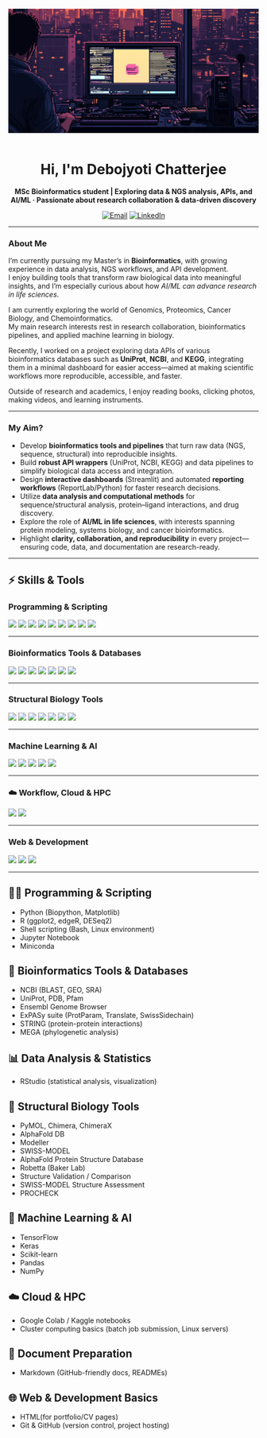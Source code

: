 <!-- Profile README for @biomaverick -->

<div align="center" style="overflow:hidden;">

<img src="assets/Untitled_design.png" 
alt="Bioinformatics Banner" width="100%"
 height="250" style="object-fit: cover;"/>

</div>

<div align="center">

# Hi, I'm Debojyoti Chatterjee   
**MSc Bioinformatics student | Exploring data & NGS analysis, APIs, and AI/ML · Passionate about research collaboration & data-driven discovery**

[![Email](https://img.shields.io/badge/Email-cdebojyoti.research%40gmail.com-red?style=flat&logo=gmail)](mailto:cdebojyoti.research@gmail.com)  [![LinkedIn](https://img.shields.io/badge/LinkedIn-Debojyoti%20Chatterjee-blue?style=flat&logo=linkedin)](https://www.linkedin.com/in/debojyoti-chatterjee-bioinfo) 

</div>

---

### About Me  

I’m currently pursuing my Master’s in **Bioinformatics**, with growing experience in data analysis, NGS workflows, and API development.  
I enjoy building tools that transform raw biological data into meaningful insights, and I’m especially curious about how *AI/ML can advance research in life sciences*.  

I am currently exploring the world of Genomics, Proteomics, Cancer Biology, and Chemoinformatics.  
My main research interests rest in research collaboration, bioinformatics pipelines, and applied machine learning in biology.  

Recently, I worked on a project exploring data APIs of various bioinformatics databases such as **UniProt**, **NCBI**, and **KEGG**, integrating them in a minimal dashboard for easier access—aimed at making scientific workflows more reproducible, accessible, and faster.  

Outside of research and academics, I enjoy reading books, clicking photos, making videos, and learning instruments.  

---

### My Aim?
- Develop **bioinformatics tools and pipelines** that turn raw data (NGS, sequence, structural) into reproducible insights.  
- Build **robust API wrappers** (UniProt, NCBI, KEGG) and data pipelines to simplify biological data access and integration.  
- Design **interactive dashboards** (Streamlit) and automated **reporting workflows** (ReportLab/Python) for faster research decisions.  
- Utilize **data analysis and computational methods** for sequence/structural analysis, protein–ligand interactions, and drug discovery.  
- Explore the role of **AI/ML in life sciences**, with interests spanning protein modeling, systems biology, and cancer bioinformatics.  
- Highlight **clarity, collaboration, and reproducibility** in every project—ensuring code, data, and documentation are research-ready.  

---

## ⚡ Skills & Tools  

### Programming & Scripting
<p align="left">
  <img src="https://img.shields.io/badge/Python-3776AB?logo=python&logoColor=white" />
  <img src="https://img.shields.io/badge/R-276DC3?logo=r&logoColor=white" />
  <img src="https://img.shields.io/badge/Linux-FCC624?logo=linux&logoColor=black" />
  <img src="https://img.shields.io/badge/Bash-4EAA25?logo=gnu-bash&logoColor=white" />
  <img src="https://img.shields.io/badge/Conda-44A833?logo=anaconda&logoColor=white" />
  <img src="https://img.shields.io/badge/Miniconda-44A833?logo=anaconda&logoColor=white" />
  <img src="https://img.shields.io/badge/Jupyter-F37626?logo=jupyter&logoColor=white" />
  <img src="https://img.shields.io/badge/VS%20Code-007ACC?logo=visual-studio-code&logoColor=white" />
  <img src="https://img.shields.io/badge/Markdown-000000?logo=markdown&logoColor=white" />
</p>

---

### Bioinformatics Tools & Databases
<p align="left">
  <img src="https://img.shields.io/badge/NCBI-008080?logoColor=white" />
  <img src="https://img.shields.io/badge/UniProt-00457C?logoColor=white" />
  <img src="https://img.shields.io/badge/PDB-2C2D72?logoColor=white" />
  <img src="https://img.shields.io/badge/Ensembl-9C27B0?logoColor=white" />
  <img src="https://img.shields.io/badge/ExPASy-FF9800?logoColor=white" />
  <img src="https://img.shields.io/badge/STRING-006699?logoColor=white" />
  <img src="https://img.shields.io/badge/MEGA-4CAF50?logoColor=white" />
</p>

---

### Structural Biology Tools
<p align="left">
  <img src="https://img.shields.io/badge/PyMOL-FF6600?logoColor=white" />
  <img src="https://img.shields.io/badge/Chimera-00599C?logoColor=white" />
  <img src="https://img.shields.io/badge/ChimeraX-009688?logoColor=white" />
  <img src="https://img.shields.io/badge/AlphaFold-4285F4?logoColor=white" />
  <img src="https://img.shields.io/badge/Modeller-795548?logoColor=white" />
  <img src="https://img.shields.io/badge/Swiss--Model-1976D2?logoColor=white" />
  <img src="https://img.shields.io/badge/I--TASSER-512DA8?logoColor=white" />
</p>

---

### Machine Learning & AI
<p align="left">
  <img src="https://img.shields.io/badge/TensorFlow-FF6F00?logo=tensorflow&logoColor=white" />
  <img src="https://img.shields.io/badge/Keras-D00000?logo=keras&logoColor=white" />
  <img src="https://img.shields.io/badge/Scikit--learn-F7931E?logo=scikit-learn&logoColor=white" />
  <img src="https://img.shields.io/badge/Pandas-150458?logo=pandas&logoColor=white" />
  <img src="https://img.shields.io/badge/NumPy-013243?logo=numpy&logoColor=white" />
</p>

---

### ☁️ Workflow, Cloud & HPC
<p align="left">
  <img src="https://img.shields.io/badge/Google%20Colab-F9AB00?logo=googlecolab&logoColor=white" />
  <img src="https://img.shields.io/badge/Kaggle-20BEFF?logo=kaggle&logoColor=white" />
</p>

---

### Web & Development
<p align="left">
  <img src="https://img.shields.io/badge/Git-F05032?logo=git&logoColor=white" />
  <img src="https://img.shields.io/badge/GitHub-181717?logo=github&logoColor=white" />
  <img src="https://img.shields.io/badge/HTML5-E34F26?logo=html5&logoColor=white" />
</p>

---

## 🧑‍💻 Programming & Scripting
- Python (Biopython, Matplotlib)  
- R (ggplot2, edgeR, DESeq2)   
- Shell scripting (Bash, Linux environment)  
- Jupyter Notebook  
- Miniconda  

## 🧬 Bioinformatics Tools & Databases
- NCBI (BLAST, GEO, SRA)  
- UniProt, PDB, Pfam  
- Ensembl Genome Browser  
- ExPASy suite (ProtParam, Translate, SwissSidechain)  
- STRING (protein-protein interactions)  
- MEGA (phylogenetic analysis)  

## 📊 Data Analysis & Statistics
- RStudio (statistical analysis, visualization)  

## 🧩 Structural Biology Tools
- PyMOL, Chimera, ChimeraX  
- AlphaFold DB  
- Modeller  
- SWISS-MODEL  
- AlphaFold Protein Structure Database  
- Robetta (Baker Lab)   
- Structure Validation / Comparison  
- SWISS-MODEL Structure Assessment  
- PROCHECK  

## 🤖 Machine Learning & AI
- TensorFlow  
- Keras  
- Scikit-learn  
- Pandas  
- NumPy  

## ☁️ Cloud & HPC
- Google Colab / Kaggle notebooks  
- Cluster computing basics (batch job submission, Linux servers)  

## 📑 Document Preparation 
- Markdown (GitHub-friendly docs, READMEs)  

## 🌐 Web & Development Basics
- HTML(for portfolio/CV pages)  
- Git & GitHub (version control, project hosting)  

